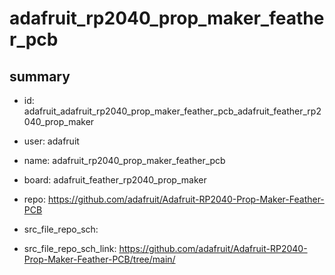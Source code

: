 # adafruit_rp2040_prop_maker_feather_pcb
 
## summary 
* id: adafruit_adafruit_rp2040_prop_maker_feather_pcb_adafruit_feather_rp2040_prop_maker
* user: adafruit
* name: adafruit_rp2040_prop_maker_feather_pcb
* board: adafruit_feather_rp2040_prop_maker
* repo: https://github.com/adafruit/Adafruit-RP2040-Prop-Maker-Feather-PCB



* src_file_repo_sch: 
* src_file_repo_sch_link: https://github.com/adafruit/Adafruit-RP2040-Prop-Maker-Feather-PCB/tree/main/




